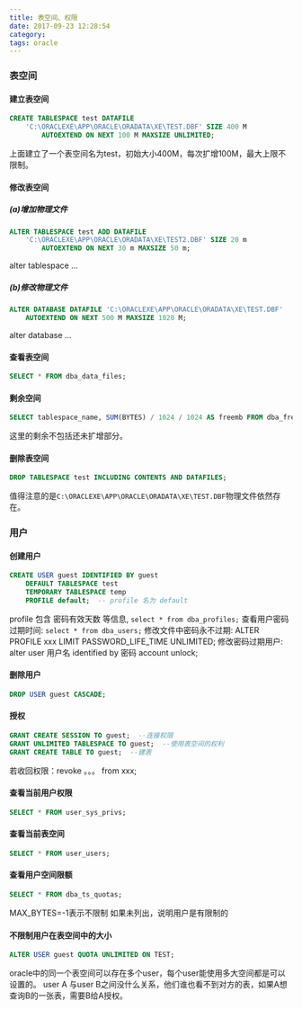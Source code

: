 ```yaml
---
title: 表空间、权限
date: 2017-09-23 12:28:54
category:
tags: oracle
---
```


### 表空间
#### 建立表空间
```sql
CREATE TABLESPACE test DATAFILE
    'C:\ORACLEXE\APP\ORACLE\ORADATA\XE\TEST.DBF' SIZE 400 M
        AUTOEXTEND ON NEXT 100 M MAXSIZE UNLIMITED;
```
上面建立了一个表空间名为test，初始大小400M，每次扩增100M，最大上限不限制。
#### 修改表空间
##### (a)增加物理文件
```sql
ALTER TABLESPACE test ADD DATAFILE
    'C:\ORACLEXE\APP\ORACLE\ORADATA\XE\TEST2.DBF' SIZE 20 m
        AUTOEXTEND ON NEXT 30 m MAXSIZE 50 m;
```
alter tablespace ...
##### (b)修改物理文件
```sql
ALTER DATABASE DATAFILE 'C:\ORACLEXE\APP\ORACLE\ORADATA\XE\TEST.DBF'
    AUTOEXTEND ON NEXT 500 M MAXSIZE 1020 M;
```
alter database ...
#### 查看表空间
```sql
SELECT * FROM dba_data_files;
```
#### 剩余空间
```sql
SELECT tablespace_name, SUM(BYTES) / 1024 / 1024 AS freemb FROM dba_free_space GROUP BY tablespace_name;
```
这里的剩余不包括还未扩增部分。

#### 删除表空间
```sql
DROP TABLESPACE test INCLUDING CONTENTS AND DATAFILES;
```
值得注意的是`C:\ORACLEXE\APP\ORACLE\ORADATA\XE\TEST.DBF`物理文件依然存在。


### 用户
#### 创建用户
```sql
CREATE USER guest IDENTIFIED BY guest
    DEFAULT TABLESPACE test
    TEMPORARY TABLESPACE temp
    PROFILE default;  -- profile 名为 default
```
profile 包含 密码有效天数 等信息, `select * from dba_profiles;`
查看用户密码过期时间: `select * from dba_users;`
修改文件中密码永不过期: ALTER PROFILE xxx LIMIT PASSWORD_LIFE_TIME UNLIMITED;
修改密码过期用户: alter user 用户名 identified by 密码 account unlock; 

#### 删除用户
```sql
DROP USER guest CASCADE;
```
#### 授权
```sql
GRANT CREATE SESSION TO guest;  --连接权限
GRANT UNLIMITED TABLESPACE TO guest;  --使用表空间的权利
GRANT CREATE TABLE TO guest;  --建表
```
若收回权限：revoke 。。。 from xxx;

#### 查看当前用户权限
```sql
SELECT * FROM user_sys_privs;
```
#### 查看当前表空间
```sql
SELECT * FROM user_users;
```
#### 查看用户空间限额
```sql
SELECT * FROM dba_ts_quotas;
```
MAX_BYTES=-1表示不限制
如果未列出，说明用户是有限制的
#### 不限制用户在表空间中的大小
```sql
ALTER USER guest QUOTA UNLIMITED ON TEST;
```
oracle中的同一个表空间可以存在多个user，每个user能使用多大空间都是可以设置的。
user A 与user B之间没什么关系，他们谁也看不到对方的表，如果A想查询B的一张表，需要B给A授权。
